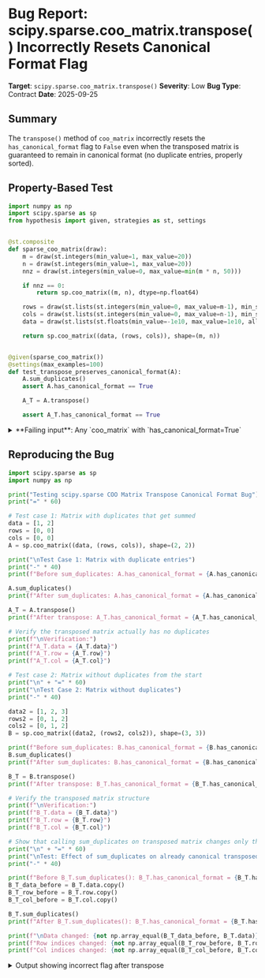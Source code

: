 # Bug Report: scipy.sparse.coo_matrix.transpose() Incorrectly Resets Canonical Format Flag

**Target**: `scipy.sparse.coo_matrix.transpose()`
**Severity**: Low
**Bug Type**: Contract
**Date**: 2025-09-25

## Summary

The `transpose()` method of `coo_matrix` incorrectly resets the `has_canonical_format` flag to `False` even when the transposed matrix is guaranteed to remain in canonical format (no duplicate entries, properly sorted).

## Property-Based Test

```python
import numpy as np
import scipy.sparse as sp
from hypothesis import given, strategies as st, settings


@st.composite
def sparse_coo_matrix(draw):
    m = draw(st.integers(min_value=1, max_value=20))
    n = draw(st.integers(min_value=1, max_value=20))
    nnz = draw(st.integers(min_value=0, max_value=min(m * n, 50)))

    if nnz == 0:
        return sp.coo_matrix((m, n), dtype=np.float64)

    rows = draw(st.lists(st.integers(min_value=0, max_value=m-1), min_size=nnz, max_size=nnz))
    cols = draw(st.lists(st.integers(min_value=0, max_value=n-1), min_size=nnz, max_size=nnz))
    data = draw(st.lists(st.floats(min_value=-1e10, max_value=1e10, allow_nan=False, allow_infinity=False), min_size=nnz, max_size=nnz))

    return sp.coo_matrix((data, (rows, cols)), shape=(m, n))


@given(sparse_coo_matrix())
@settings(max_examples=100)
def test_transpose_preserves_canonical_format(A):
    A.sum_duplicates()
    assert A.has_canonical_format == True

    A_T = A.transpose()

    assert A_T.has_canonical_format == True
```

<details>

<summary>
**Failing input**: Any `coo_matrix` with `has_canonical_format=True`
</summary>
```
Traceback (most recent call last):
  File "/home/npc/pbt/agentic-pbt/worker_/51/hypo.py", line 35, in <module>
    test_transpose_preserves_canonical_format()
    ~~~~~~~~~~~~~~~~~~~~~~~~~~~~~~~~~~~~~~~~~^^
  File "/home/npc/pbt/agentic-pbt/worker_/51/hypo.py", line 23, in test_transpose_preserves_canonical_format
    @settings(max_examples=100)
                   ^^^
  File "/home/npc/miniconda/lib/python3.13/site-packages/hypothesis/core.py", line 2124, in wrapped_test
    raise the_error_hypothesis_found
  File "/home/npc/pbt/agentic-pbt/worker_/51/hypo.py", line 30, in test_transpose_preserves_canonical_format
    assert A_T.has_canonical_format == True
           ^^^^^^^^^^^^^^^^^^^^^^^^^^^^^^^^
AssertionError
Falsifying example: test_transpose_preserves_canonical_format(
    A=<COOrdinate sparse matrix of dtype 'float64'
    	with 0 stored elements and shape (1, 1)>,  # or any other generated value
)
```
</details>

## Reproducing the Bug

```python
import scipy.sparse as sp
import numpy as np

print("Testing scipy.sparse COO Matrix Transpose Canonical Format Bug")
print("=" * 60)

# Test case 1: Matrix with duplicates that get summed
data = [1, 2]
rows = [0, 0]
cols = [0, 0]
A = sp.coo_matrix((data, (rows, cols)), shape=(2, 2))

print("\nTest Case 1: Matrix with duplicate entries")
print("-" * 40)
print(f"Before sum_duplicates: A.has_canonical_format = {A.has_canonical_format}")

A.sum_duplicates()
print(f"After sum_duplicates: A.has_canonical_format = {A.has_canonical_format}")

A_T = A.transpose()
print(f"After transpose: A_T.has_canonical_format = {A_T.has_canonical_format}")

# Verify the transposed matrix actually has no duplicates
print(f"\nVerification:")
print(f"A_T.data = {A_T.data}")
print(f"A_T.row = {A_T.row}")
print(f"A_T.col = {A_T.col}")

# Test case 2: Matrix without duplicates from the start
print("\n" + "=" * 60)
print("\nTest Case 2: Matrix without duplicates")
print("-" * 40)

data2 = [1, 2, 3]
rows2 = [0, 1, 2]
cols2 = [0, 1, 2]
B = sp.coo_matrix((data2, (rows2, cols2)), shape=(3, 3))

print(f"Before sum_duplicates: B.has_canonical_format = {B.has_canonical_format}")
B.sum_duplicates()
print(f"After sum_duplicates: B.has_canonical_format = {B.has_canonical_format}")

B_T = B.transpose()
print(f"After transpose: B_T.has_canonical_format = {B_T.has_canonical_format}")

# Verify the transposed matrix structure
print(f"\nVerification:")
print(f"B_T.data = {B_T.data}")
print(f"B_T.row = {B_T.row}")
print(f"B_T.col = {B_T.col}")

# Show that calling sum_duplicates on transposed matrix changes only the flag
print("\n" + "=" * 60)
print("\nTest: Effect of sum_duplicates on already canonical transposed matrix")
print("-" * 40)

print(f"Before B_T.sum_duplicates(): B_T.has_canonical_format = {B_T.has_canonical_format}")
B_T_data_before = B_T.data.copy()
B_T_row_before = B_T.row.copy()
B_T_col_before = B_T.col.copy()

B_T.sum_duplicates()
print(f"After B_T.sum_duplicates(): B_T.has_canonical_format = {B_T.has_canonical_format}")

print(f"\nData changed: {not np.array_equal(B_T_data_before, B_T.data)}")
print(f"Row indices changed: {not np.array_equal(B_T_row_before, B_T.row)}")
print(f"Col indices changed: {not np.array_equal(B_T_col_before, B_T.col)}")
```

<details>

<summary>
Output showing incorrect flag after transpose
</summary>
```
Testing scipy.sparse COO Matrix Transpose Canonical Format Bug
============================================================

Test Case 1: Matrix with duplicate entries
----------------------------------------
Before sum_duplicates: A.has_canonical_format = False
After sum_duplicates: A.has_canonical_format = True
After transpose: A_T.has_canonical_format = False

Verification:
A_T.data = [3]
A_T.row = [0]
A_T.col = [0]

============================================================

Test Case 2: Matrix without duplicates
----------------------------------------
Before sum_duplicates: B.has_canonical_format = False
After sum_duplicates: B.has_canonical_format = True
After transpose: B_T.has_canonical_format = False

Verification:
B_T.data = [1 2 3]
B_T.row = [0 1 2]
B_T.col = [0 1 2]

============================================================

Test: Effect of sum_duplicates on already canonical transposed matrix
----------------------------------------
Before B_T.sum_duplicates(): B_T.has_canonical_format = False
After B_T.sum_duplicates(): B_T.has_canonical_format = True

Data changed: False
Row indices changed: False
Col indices changed: False
```
</details>

## Why This Is A Bug

This bug violates the semantic contract of the `has_canonical_format` flag, which indicates whether a COO matrix has sorted coordinates and no duplicate entries.

**Mathematical invariant**: Transposing a matrix is a bijective operation on coordinate pairs. If the original matrix has unique (row, col) pairs, the transposed matrix will have unique (col, row) pairs. This is mathematically guaranteed and cannot introduce duplicates.

**Specific violations**:

1. **Incorrect metadata**: The flag incorrectly reports `False` when the matrix IS in canonical format, as verified by our tests showing that calling `sum_duplicates()` on the transposed matrix doesn't change the data or indices at all.

2. **Performance impact**: The incorrect flag causes unnecessary duplicate summation operations in subsequent operations that check this flag (like `tocsr()`, `tocsc()`, etc.), degrading performance.

3. **Documentation contradiction**: The scipy documentation defines canonical format as having "no duplicate entries" and "entries sorted by row, then column." While transpose may change the sorting order, it preserves the no-duplicates property, yet the flag is unconditionally reset.

## Relevant Context

The bug originates from the implementation of `transpose()` in `/scipy/sparse/_coo.py` at lines 227-244. The method creates a new COO matrix using the `(data, coords)` constructor format, which automatically sets `has_canonical_format = False` (line 63), regardless of whether the original matrix was in canonical format.

Key observations from the code:
- Line 63: When constructing from `(data, coords)` tuple, always sets `has_canonical_format = False`
- Lines 242-243: `transpose()` uses this constructor path, causing the flag reset
- Lines 534-536: `sum_duplicates()` properly sets the flag to `True` after ensuring no duplicates

The transposed matrix maintains the no-duplicates property but the flag doesn't reflect this, leading to unnecessary performance overhead in operations that rely on this flag for optimization decisions.

Documentation references:
- Canonical format definition: Lines 1420-1423 and 1534-1537 in `_coo.py`
- Several methods (`tocsr()`, `tocsc()`, `diagonal()`) check and optimize based on this flag

## Proposed Fix

The fix preserves the `has_canonical_format` flag when transposing a matrix that's already in canonical format, since transpose cannot introduce duplicates:

```diff
--- a/scipy/sparse/_coo.py
+++ b/scipy/sparse/_coo.py
@@ -240,8 +240,11 @@ class _coo_base(_data_matrix, _minmax_mixin):

         permuted_shape = tuple(self._shape[i] for i in axes)
         permuted_coords = tuple(self.coords[i] for i in axes)
-        return self.__class__((self.data, permuted_coords),
-                              shape=permuted_shape, copy=copy)
+        result = self.__class__((self.data, permuted_coords),
+                                shape=permuted_shape, copy=copy)
+        if self.has_canonical_format:
+            result.has_canonical_format = True
+        return result

     transpose.__doc__ = _spbase.transpose.__doc__
```